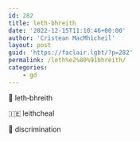 ```yaml
---
id: 282
title: leth‑bhreith
date: '2022-12-15T11:10:46+00:00'
author: 'Crìstean MacMhìcheil'
layout: post
guid: 'https://faclair.lgbt/?p=282'
permalink: /leth%e2%80%91bhreith/
categories:
    - gd
---
```


&#x1f3f4;&#xe0067;&#xe0062;&#xe0073;&#xe0063;&#xe0074;&#xe007f; leth‑bhreith

&#x1f1ee;&#x1f1ea; leithcheal

&#x1f3f4;&#xe0067;&#xe0062;&#xe0065;&#xe006e;&#xe0067;&#xe007f; discrimination